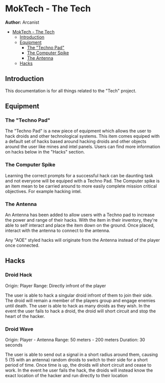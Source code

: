 # MokTech - The Tech

**Author:** Arcanist

- [MokTech - The Tech](#moktech---Tech)
  - [Introduction](#introduction)
  - [Equipment](#tech-equipment)
    - [The "Techno Pad"](#techno-pad)
    - [The Computer Spike](#computer-spike)
    - [The Antenna](#antenna)
  - [Hacks](#hacks)

## Introduction

This documentation is for all things related to the "Tech" project.

## Equipment

### The "Techno Pad"

The "Techno Pad" is a new piece of equipment which allows the user to hack droids and other technological systems. This item comes equiped with a default set of hacks based around hacking droids and other objects around the user like mines and intel panels. Users can find more information on hacks below in the "Hacks" section.

### The Computer Spike

Learning the correct prompts for a successful hack can be daunting task and not everyone will be equiped with a Techno Pad. The Computer spike is an item mean to be carried around to more easily complete mission critical objectives. For example hacking intel.

### The Antenna

An Antenna has been added to allow users with a Techno pad to increase the power and range of their hacks. With the item in their inventory, they're able to self interact and place the item down on the ground. Once placed, interact with the antenna to connect to the antenna. 

Any "AOE" styled hacks will originate from the Antenna instead of the player once connected.

## Hacks

### Droid Hack

Origin: Player
Range: Directly infront of the player

The user is able to hack a singular droid infront of them to join their side. The droid will remain a member of the players group and engage enemies until death. The user is able to hack as many droids as they wish.
In the event the user fails to hack a droid, the droid will short circuit and stop the heart of the hacker.

### Droid Wave

Origin: Player - Antenna
Range: 50 meters - 200 meters
Duration: 30 seconds

The user is able to send out a signal in a short radius around them, causing 5 (15 with an antenna) random droids to switch to their side for a short period of time. Once time is up, the droids will short circuit and cease to work.
In the event he user fails the hack, the droids will instead know the exact location of the hacker and run directly to their location
